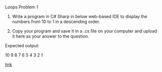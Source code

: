 Loops Problem 1

1. Write a program in C# Sharp in below web-based IDE to display the numbers from 10 to 1 in a descending order.

2. Copy your program and save it in a .cs file on your computer and upload it here as your answer to the question.

Expected output:

10
9
8
7
6
5
4
3
2
1

[link](https://dotnetfiddle.net/KRaI85)
